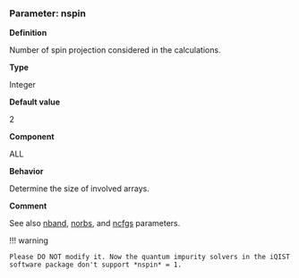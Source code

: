 ### Parameter: nspin

**Definition**

Number of spin projection considered in the calculations.

**Type**

Integer

**Default value**

2

**Component**

ALL

**Behavior**

Determine the size of involved arrays.

**Comment**

See also [nband](p_nband.md), [norbs](p_norbs.md), and [ncfgs](p_ncfgs.md) parameters.

!!! warning

    Please DO NOT modify it. Now the quantum impurity solvers in the iQIST software package don't support *nspin* = 1.